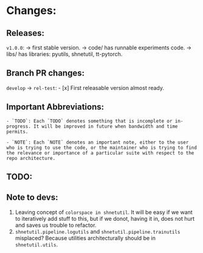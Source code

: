 # Changes:

## Releases:
`v1.0.0`:
-> first stable version.
-> code/ has runnable experiments code.
-> libs/ has libraries: pyutils, shnetutil, tt-pytorch.

## Branch PR changes:

`develop` -> `rel-test`:
	- [x] First releasable version almost ready. 

## Important Abbreviations:
	- `TODO`: Each `TODO` denotes something that is incomplete or in-progress. It will be improved in future when bandwidth and time permits.

	- `NOTE`: Each `NOTE` denotes an important note, either to the user who is trying to use the code, or the maintainer who is trying to find the relevance or importance of a particular suite with respect to the repo architecture. 


## TODO:

## Note to devs:
1. Leaving concept of `colorspace in shnetutil`. It will be easy if we want to iteratively add stuff to this, but if we donot, having it in, does not hurt and saves us trouble to refactor.
2. `shnetutil.pipeline.logutils` and `shnetutil.pipeline.trainutils` misplaced? Because utilities architecturally should be in `shnetutil.utils`.
